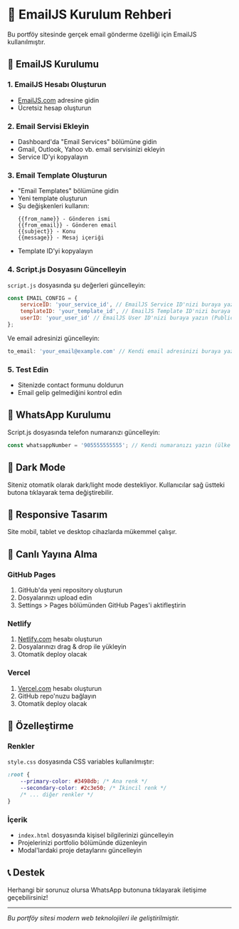 # 📧 EmailJS Kurulum Rehberi

Bu portföy sitesinde gerçek email gönderme özelliği için EmailJS kullanılmıştır.

## 🚀 EmailJS Kurulumu

### 1. EmailJS Hesabı Oluşturun
- [EmailJS.com](https://www.emailjs.com/) adresine gidin
- Ücretsiz hesap oluşturun

### 2. Email Servisi Ekleyin
- Dashboard'da "Email Services" bölümüne gidin
- Gmail, Outlook, Yahoo vb. email servisinizi ekleyin
- Service ID'yi kopyalayın

### 3. Email Template Oluşturun
- "Email Templates" bölümüne gidin
- Yeni template oluşturun
- Şu değişkenleri kullanın:
  ```
  {{from_name}} - Gönderen ismi
  {{from_email}} - Gönderen email
  {{subject}} - Konu
  {{message}} - Mesaj içeriği
  ```
- Template ID'yi kopyalayın

### 4. Script.js Dosyasını Güncelleyin
`script.js` dosyasında şu değerleri güncelleyin:

```javascript
const EMAIL_CONFIG = {
    serviceID: 'your_service_id', // EmailJS Service ID'nizi buraya yazın
    templateID: 'your_template_id', // EmailJS Template ID'nizi buraya yazın
    userID: 'your_user_id' // EmailJS User ID'nizi buraya yazın (Public Key)
};
```

Ve email adresinizi güncelleyin:
```javascript
to_email: 'your_email@example.com' // Kendi email adresinizi buraya yazın
```

### 5. Test Edin
- Sitenizde contact formunu doldurun
- Email gelip gelmediğini kontrol edin

## 📱 WhatsApp Kurulumu

Script.js dosyasında telefon numaranızı güncelleyin:
```javascript
const whatsappNumber = '905555555555'; // Kendi numaranızı yazın (ülke kodu + numara)
```

## 🎨 Dark Mode
Siteniz otomatik olarak dark/light mode destekliyor. Kullanıcılar sağ üstteki butona tıklayarak tema değiştirebilir.

## 📱 Responsive Tasarım
Site mobil, tablet ve desktop cihazlarda mükemmel çalışır.

## 🚀 Canlı Yayına Alma

### GitHub Pages
1. GitHub'da yeni repository oluşturun
2. Dosyalarınızı upload edin
3. Settings > Pages bölümünden GitHub Pages'i aktifleştirin

### Netlify
1. [Netlify.com](https://netlify.com) hesabı oluşturun
2. Dosyalarınızı drag & drop ile yükleyin
3. Otomatik deploy olacak

### Vercel
1. [Vercel.com](https://vercel.com) hesabı oluşturun
2. GitHub repo'nuzu bağlayın
3. Otomatik deploy olacak

## 🔧 Özelleştirme

### Renkler
`style.css` dosyasında CSS variables kullanılmıştır:
```css
:root {
    --primary-color: #3498db; /* Ana renk */
    --secondary-color: #2c3e50; /* İkincil renk */
    /* ... diğer renkler */
}
```

### İçerik
- `index.html` dosyasında kişisel bilgilerinizi güncelleyin
- Projelerinizi portfolio bölümünde düzenleyin
- Modal'lardaki proje detaylarını güncelleyin

## 📞 Destek
Herhangi bir sorunuz olursa WhatsApp butonuna tıklayarak iletişime geçebilirsiniz!

---
*Bu portföy sitesi modern web teknolojileri ile geliştirilmiştir.*
